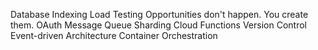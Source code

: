 Database Indexing Load Testing Opportunities don't happen. You create them. OAuth Message Queue
Sharding Cloud Functions Version Control Event-driven Architecture Container Orchestration
